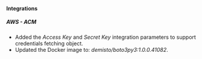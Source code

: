 
#### Integrations
##### AWS - ACM
- Added the *Access Key* and *Secret Key* integration parameters to support credentials fetching object.
- Updated the Docker image to: *demisto/boto3py3:1.0.0.41082*.
